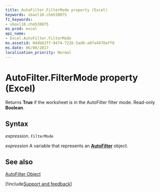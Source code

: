 ```yaml
---
title: AutoFilter.FilterMode property (Excel)
keywords: vbaxl10.chm538075
f1_keywords:
- vbaxl10.chm538075
ms.prod: excel
api_name:
- Excel.AutoFilter.FilterMode
ms.assetid: 0ddb62ff-9474-7226-5ad6-a07a4970aff0
ms.date: 06/08/2017
localization_priority: Normal
---
```



# AutoFilter.FilterMode property (Excel)

Returns  **True** if the worksheet is in the AutoFilter filter mode. Read-only **Boolean**.


## Syntax

_expression_. `FilterMode`

_expression_ A variable that represents an **[AutoFilter](Excel.AutoFilter.md)** object.


## See also


[AutoFilter Object](Excel.AutoFilter.md)

[!include[Support and feedback](~/includes/feedback-boilerplate.md)]
